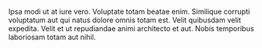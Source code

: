 Ipsa modi ut at iure vero. Voluptate totam beatae enim. Similique corrupti voluptatum aut qui natus dolore omnis totam est. Velit quibusdam velit expedita. Velit et ut repudiandae animi architecto et aut. Nobis temporibus laboriosam totam aut nihil.